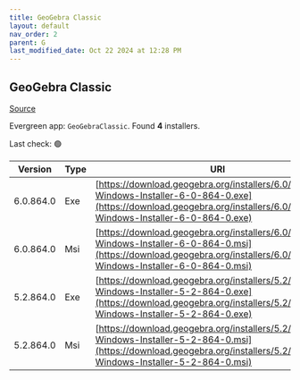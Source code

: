 ```yaml
---
title: GeoGebra Classic
layout: default
nav_order: 2
parent: G
last_modified_date: Oct 22 2024 at 12:28 PM
---
```


## GeoGebra Classic

[Source](https://www.geogebra.org)

Evergreen app: `GeoGebraClassic`. Found **4** installers.

Last check: 🟢

| Version   | Type | URI                                                                                                                                                                            |
| --------- | ---- | ------------------------------------------------------------------------------------------------------------------------------------------------------------------------------ |
| 6.0.864.0 | Exe  | [https://download.geogebra.org/installers/6.0/GeoGebra-Windows-Installer-6-0-864-0.exe](https://download.geogebra.org/installers/6.0/GeoGebra-Windows-Installer-6-0-864-0.exe) |
| 6.0.864.0 | Msi  | [https://download.geogebra.org/installers/6.0/GeoGebra-Windows-Installer-6-0-864-0.msi](https://download.geogebra.org/installers/6.0/GeoGebra-Windows-Installer-6-0-864-0.msi) |
| 5.2.864.0 | Exe  | [https://download.geogebra.org/installers/5.2/GeoGebra-Windows-Installer-5-2-864-0.exe](https://download.geogebra.org/installers/5.2/GeoGebra-Windows-Installer-5-2-864-0.exe) |
| 5.2.864.0 | Msi  | [https://download.geogebra.org/installers/5.2/GeoGebra-Windows-Installer-5-2-864-0.msi](https://download.geogebra.org/installers/5.2/GeoGebra-Windows-Installer-5-2-864-0.msi) |
